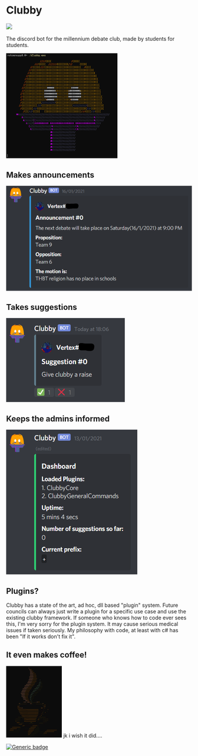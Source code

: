 # Clubby
[![](https://tokei.rs/b1/github/VishalVSV/Clubby?category=code)](https://github.com/VishalVSV/Clubby)

The discord bot for the millennium debate club, made by students for students. 

<img src="https://raw.githubusercontent.com/VishalVSV/Clubby/master/Images/Screenshot_1.png" width="60%">

## Makes announcements
![Annoucement](https://raw.githubusercontent.com/VishalVSV/Clubby/master/Images/Announcements.png)

## Takes suggestions
![Suggestions](https://raw.githubusercontent.com/VishalVSV/Clubby/master/Images/Suggestions.png)

## Keeps the admins informed
![Dashboard](https://raw.githubusercontent.com/VishalVSV/Clubby/master/Images/Dashboard.png)

## Plugins?
Clubby has a state of the art, ad hoc, dll based "plugin" system. Future councils can always just write a plugin for a specific use case and use the existing clubby framework.
If someone who knows how to code ever sees this, I'm very sorry for the plugin system. It may cause serious medical issues if taken seriously. My philosophy with code, at least with c# has been "If it works don't fix it".

## It even makes coffee!
<img src="https://raw.githubusercontent.com/VishalVSV/Clubby/master/Images/coffee.png" width="30%">
jk i wish it did....



[![Generic badge](https://img.shields.io/badge/Created%20By-Vertex-Green.svg)](https://shields.io/)
